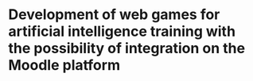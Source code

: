 # Development of web games for artificial intelligence training with the possibility of integration on the Moodle platform

